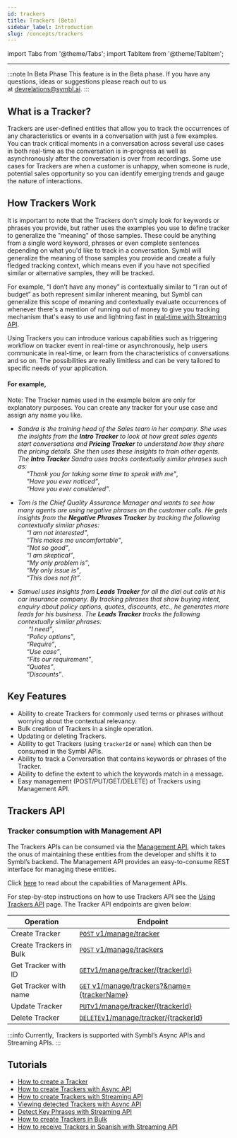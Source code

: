 ```yaml
---
id: trackers
title: Trackers (Beta)
sidebar_label: Introduction
slug: /concepts/trackers
---
```


import Tabs from '@theme/Tabs';
import TabItem from '@theme/TabItem';

---

:::note In Beta Phase
This feature is in the Beta phase. If you have any questions, ideas or suggestions please reach out to us at devrelations@symbl.ai.
:::

## What is a Tracker?

Trackers are user-defined entities that allow you to track the occurrences of any characteristics or events in a conversation with just a few examples. You can track critical moments in a conversation across several use cases in both real-time as the conversation is in-progress as well as asynchronously after the conversation is over from recordings. Some use cases for Trackers are when a customer is unhappy, when someone is rude, potential sales opportunity so you can identify emerging trends and gauge the nature of interactions. 

## How Trackers Work

It is important to note that the Trackers don't simply look for keywords or phrases you provide, but rather uses the examples you use to define tracker to generalize the "meaning" of those samples. These could be anything from a single word keyword, phrases or even complete sentences depending on what you'd like to track in a conversation. Symbl will generalize the meaning of those samples you provide and create a fully fledged tracking context, which means even if you have not specified similar or alternative samples, they will be tracked. 

For example, “I don’t have any money” is contextually similar to “I ran out of budget” as both represent similar inherent meaning, but Symbl can generalize this scope of meaning and contextually evaluate occurrences of whenever there's a mention of running out of money to give you tracking mechanism that's easy to use and lightning fast in [real-time with Streaming API](/streaming-api/api-reference#using-trackers).

Using Trackers you can introduce various capabilities such as triggering workflow on tracker event in real-time or asynchronously, help users communicate in real-time, or learn from the characteristics of conversations and so on. The possibilities are really limitless and can be very tailored to specific needs of your application.

#### For example,

Note: The Tracker names used in the example below are only for explanatory purposes. You can create any tracker for your use case and assign any name you like.

- *Sandra is the training head of the Sales team in her company. She uses the insights from the **Intro Tracker** to look at how great sales agents start conversations and **Pricing Tracker** to understand how they share the pricing details. She then uses these insights to train other agents.* 
*The **Intro Tracker** Sandra uses tracks contextually similar phrases such as:*<br/>
&nbsp; &nbsp; &nbsp;*"Thank you for taking some time to speak with me"*,<br/>
&nbsp; &nbsp; &nbsp;*"Have you ever noticed”*,<br/>
&nbsp; &nbsp; &nbsp;*“Have you ever considered”*.<br/>


- *Tom is the Chief Quality Assurance Manager and wants to see how many agents are using negative phrases on the customer calls. He gets insights from the **Negative Phrases Tracker** by tracking the following contextually similar phases:*<br/>
&nbsp; &nbsp; &nbsp;*“I am not interested”*,<br/>
&nbsp; &nbsp; &nbsp;*“This makes me uncomfortable”*,<br/>
&nbsp; &nbsp; &nbsp;*“Not so good”*,<br/>
&nbsp; &nbsp; &nbsp;*“I am skeptical”*,<br/>
&nbsp; &nbsp; &nbsp;*“My only problem is”*,<br/>
&nbsp; &nbsp; &nbsp;*“My only issue is”*,<br/>
&nbsp; &nbsp; &nbsp;*“This does not fit”*.<br/>


- *Samuel uses insights from **Leads Tracker** for all the dial out calls at his car insurance company. By tracking phrases that show buying intent, enquiry about policy options, quotes, discounts, etc., he generates more leads for his business. The **Leads Tracker** tracks the following contextually similar phrases:*<br/>
&nbsp; &nbsp; &nbsp; *“I need”*,<br/>
&nbsp; &nbsp; &nbsp;*“Policy options”*,<br/>
&nbsp; &nbsp; &nbsp;*“Require”*,<br/>
&nbsp; &nbsp; &nbsp;*“Use case”*,<br/>
&nbsp; &nbsp; &nbsp;*“Fits our requirement”*,<br/>
&nbsp; &nbsp; &nbsp;*“Quotes”*,<br/>
&nbsp; &nbsp; &nbsp;*“Discounts”*.

## Key Features

- Ability to create Trackers for commonly used terms or phrases without worrying about the contextual relevancy.
- Bulk creation of Trackers in a single operation.
- Updating or deleting Trackers.
- Ability to get Trackers (using `trackerId` or `name`) which can then be consumed in the Symbl APIs.
- Ability to track a Conversation that contains keywords or phrases of the Tracker. 
- Ability to define the extent to which the keywords match in a message. 
- Easy management (POST/PUT/GET/DELETE) of Trackers using Management API.

## Trackers API 

### Tracker consumption with Management API 

The Trackers APIs can be consumed via the [Management API](/docs/management-api/introduction), which takes the onus of maintaining these entities from the developer and shifts it to Symbl’s backend. The Management API provides an easy-to-consume REST interface for managing these entities. 

Click [here](/docs/management-api/introduction) to read about the capabilities of Management APIs. 

For step-by-step instructions on how to use Trackers API see the [Using Trackers API](/docs/management-api/trackers/overview) page. The Tracker API endpoints are given below:

Operation  | Endpoint
---------- | -------
Create Tracker | [`POST` v1/manage/tracker](/management-api/trackers/create-tracker)
Create Trackers in Bulk | [`POST` v1/manage/trackers](/management-api/trackers/create-tracker#bulk-create-trackers-api)
Get Tracker with ID| [`GET`v1/manage/tracker/{trackerId}](/management-api/trackers/get-tracker#get-tracker-by-id)
Get Tracker with name | [`GET` v1/manage/trackers?&name={trackerName}](/management-api/trackers/get-tracker#get-tracker)
Update Tracker| [`PUT`v1/manage/tracker/{trackerId}](/management-api/trackers/update-tracker)
Delete Tracker| [`DELETE`v1/manage/tracker/{trackerId}](/management-api/trackers/delete-tracker)

:::info
Currently, Trackers is supported with Symbl’s Async APIs and Streaming APIs.
:::

## Tutorials

- [How to create a Tracker](/docs/management-api/trackers/overview#consuming-trackers-with-management-api)
- [How to create Trackers with Async API](/docs/management-api/trackers/overview#consuming-trackers-with-async-apis)
- [How to create Trackers with Streaming API](/docs/management-api/trackers/overview#consuming-trackers-with-streaming-api)
- [Viewing detected Trackers with Async API](/docs/async-api/code-snippets/track-phrases-in-a-conversation/#view-detected-trackers)
- [Detect Key Phrases with Streaming API](/docs/streamingapi/code-snippets/detect-key-phrases/#ontrackerresponse-json-response-example)
- [How to create Trackers in Bulk](/docs/management-api/trackers/create-tracker#create-trackers-in-bulk)
- [How to receive Trackers in Spanish with Streaming API](/docs/streamingapi/code-snippets/receive-trackers-in-spanish)